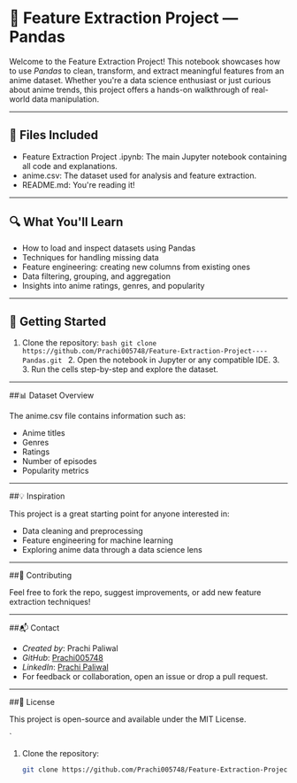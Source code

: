 # 🎯 Feature Extraction Project — Pandas

Welcome to the Feature Extraction Project! This notebook showcases how to use *Pandas* to clean, transform, and extract meaningful features from an anime dataset. Whether you're a data science enthusiast or just curious about anime trends, this project offers a hands-on walkthrough of real-world data manipulation.

---

## 📂 Files Included

- Feature Extraction Project .ipynb: The main Jupyter notebook containing all code and explanations.
- anime.csv: The dataset used for analysis and feature extraction.
- README.md: You're reading it!

---

## 🔍 What You'll Learn

- How to load and inspect datasets using Pandas
- Techniques for handling missing data
- Feature engineering: creating new columns from existing ones
- Data filtering, grouping, and aggregation
- Insights into anime ratings, genres, and popularity

---

## 🚀 Getting Started
1. Clone the repository:
   `bash
   git clone https://github.com/Prachi005748/Feature-Extraction-Project----Pandas.git
   `
   2. Open the notebook in Jupyter or any compatible IDE.
   3. 3.  Run the cells step-by-step and explore the dataset.

---

##📊 Dataset Overview

The anime.csv file contains information such as:
- Anime titles
- Genres
- Ratings
- Number of episodes
- Popularity metrics

---

##💡 Inspiration

This project is a great starting point for anyone interested in:
- Data cleaning and preprocessing
- Feature engineering for machine learning
- Exploring anime data through a data science lens

---

##🤝 Contributing

Feel free to fork the repo, suggest improvements, or add new feature extraction techniques!

---

##📬 Contact

- *Created by*: Prachi Paliwal  
- *GitHub*: [Prachi005748](https://github.com/Prachi005748)  
- *LinkedIn*: [Prachi Paliwal](https://www.linkedin.com/in/prachi-paliwal-799126268/)
- For feedback or collaboration, open an issue or drop a pull request.

---

##🧠 License

This project is open-source and available under the MIT License.

`

1. Clone the repository:
   ```bash
   git clone https://github.com/Prachi005748/Feature-Extraction-Project----Pandas.git
